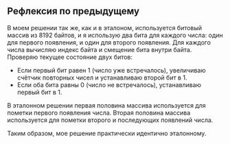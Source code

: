 ## Рефлексия по предыдущему

В моем решении так же, как и в эталоном, используется битовый
массив из 8192 байтов, и я использую два бита для каждого числа: один для первого
появления, и один для второго появления.
Для каждого числа вычисляю индекс байта и смещение бита внутри байта. 
Проверяю текущее состояние двух битов:

- Если первый бит равен 1 (число уже встречалось), увеличиваю счётчик повторных чисел и устанавливаю второй 
бит в 1.
- Если оба бита равны 0 (число не встречалось),
устанавливаю первый бит в 1.

В эталонном решении первая половина массива используется для пометки первого появления числа.
Вторая половина массива используется для пометки второго и последующих появлений числа.

Таким образом, мое решение практически идентично эталонному.

